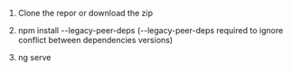 1. Clone the repor or download the zip
  
3. npm install --legacy-peer-deps (--legacy-peer-deps required to ignore conflict between dependencies versions)

5. ng serve
